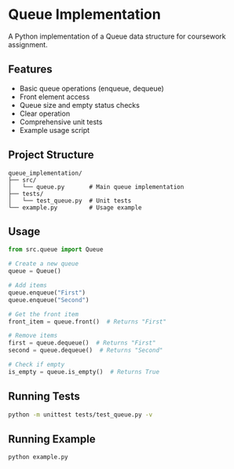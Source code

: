 # Queue Implementation

A Python implementation of a Queue data structure for coursework assignment.

## Features

- Basic queue operations (enqueue, dequeue)
- Front element access
- Queue size and empty status checks
- Clear operation
- Comprehensive unit tests
- Example usage script

## Project Structure

```
queue_implementation/
├── src/
│   └── queue.py       # Main queue implementation
├── tests/
│   └── test_queue.py  # Unit tests
└── example.py         # Usage example
```

## Usage

```python
from src.queue import Queue

# Create a new queue
queue = Queue()

# Add items
queue.enqueue("First")
queue.enqueue("Second")

# Get the front item
front_item = queue.front()  # Returns "First"

# Remove items
first = queue.dequeue()  # Returns "First"
second = queue.dequeue()  # Returns "Second"

# Check if empty
is_empty = queue.is_empty()  # Returns True
```

## Running Tests

```bash
python -m unittest tests/test_queue.py -v
```

## Running Example

```bash
python example.py
```
